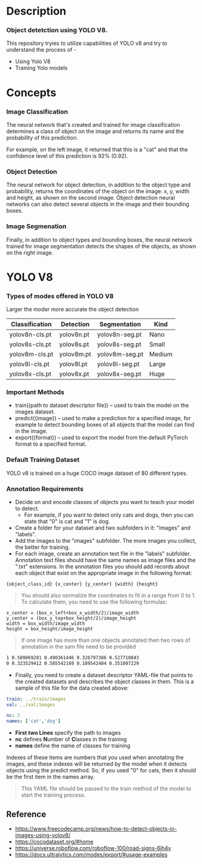 # Description
### Object detetction using YOLO V8.
This repository tryies to utilize capabilities of YOLO v8 and try to understand the process of -
* Using Yolo V8
* Training Yolo models

# Concepts

### Image Classification
The neural network that's created and trained for image classification determines a class of object on the image and returns its name and the probability of this prediction.

For example, on the left image, it returned that this is a "cat" and that the confidence level of this prediction is 92% (0.92).

### Object Detection
The neural network for object detection, in addition to the object type and probability, returns the coordinates of the object on the image: x, y, width and height, as shown on the second image. Object detection neural networks can also detect several objects in the image and their bounding boxes.

### Image Segmenation
Finally, in addition to object types and bounding boxes, the neural network trained for image segmentation detects the shapes of the objects, as shown on the right image.


# YOLO V8
### Types of modes offered in YOLO V8

Larger the moder more accurate the object detection

|Classification	| Detection	| Segmentation	| Kind|
|--|--|--|--|
|yolov8n-cls.pt	| yolov8n.pt	| yolov8n-seg.pt	| Nano  |
|yolov8s-cls.pt	| yolov8s.pt	| yolov8s-seg.pt	| Small |
|yolov8m-cls.pt	| yolov8m.pt	| yolov8m-seg.pt	| Medium|
|yolov8l-cls.pt	| yolov8l.pt	| yolov8l-seg.pt	| Large |
|yolov8x-cls.pt	| yolov8x.pt	| yolov8x-seg.pt	| Huge  |

### Important Methods
* train({path to dataset descriptor file}) – used to train the model on the images dataset.
* predict({image}) – used to make a prediction for a specified image, for example to detect bounding boxes of all objects that the model can find in the image.
* export({format}) – used to export the model from the default PyTorch format to a specified format.

### Default Training Dataset
YOLO v8 is trained on a huge COCO image dataset of 80 different types.

### Annotation Requirements
* Decide on and encode classes of objects you want to teach your model to detect. 
  *  For example, if you want to detect only cats and dogs, then you can state that "0" is cat and "1" is dog.
* Create a folder for your dataset and two subfolders in it: "images" and "labels".
* Add the images to the "images" subfolder. The more images you collect, the better for training.
* For each image, create an annotation text file in the "labels" subfolder. Annotation text files should have the same names as image files and the ".txt" extensions. In the annotation files you should add records about each object that exist on the appropriate image in the following format:
```
{object_class_id} {x_center} {y_center} {width} {height}
```

> You should also normalize the coordinates to fit in a range from 0 to 1. To calculate them, you need to use the following formulas:

```
x_center = (box_x_left+box_x_width/2)/image_width
y_center = (box_y_top+box_height/2)/image_height
width = box_width/image_width
height = box_height/image_height
```
> If one image has more than one objects annotated then two rows of annotation in the sam file need to be provided
```txt
1 0.589869281 0.490361446 0.326797386 0.527710843
0 0.323529412 0.585542169 0.189542484 0.351807229
```

* Finally, you need to create a dataset descriptor YAML-file that points to the created datasets and describes the object classes in them. This is a sample of this file for the data created above:
```yaml
train: ../train/images
val: ../val/images

nc: 2
names: ['cat','dog']
```
* **First two Lines** specify the path to images
* **nc** defines **N**umber of **C**lasses in the training
* **names** define the name of classes for training

Indexes of these items are numbers that you used when annotating the images, and these indexes will be returned by the model when it detects objects using the predict method. So, if you used "0" for cats, then it should be the first item in the names array.

> This YAML file should be passed to the train method of the model to start the training process.


## Reference
* https://www.freecodecamp.org/news/how-to-detect-objects-in-images-using-yolov8/
* https://cocodataset.org/#home
* https://universe.roboflow.com/roboflow-100/road-signs-6ih4y
* https://docs.ultralytics.com/modes/export/#usage-examples